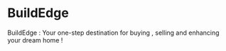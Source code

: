 # BuildEdge
BuildEdge : Your one-step destination for buying , selling and enhancing your dream home !
